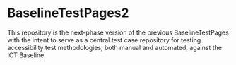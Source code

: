 # BaselineTestPages2
This repository is the next-phase version of the previous BaselineTestPages with the intent to serve as a central test case repository for testing accessibility test methodologies, both manual and automated, against the ICT Baseline.
